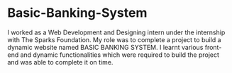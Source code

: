 # Basic-Banking-System
I worked as a Web Development and Designing intern under the 
internship with The Sparks Foundation. My role was to complete a project 
to build a dynamic website named BASIC BANKING SYSTEM. I learnt 
various front-end and dynamic functionalities which were required to 
build the project and was able to complete it on time.
